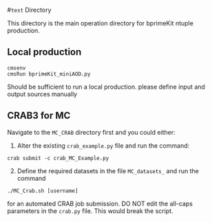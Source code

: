 #`test` Directory

This directory is the main operation directory for bprimeKit ntuple production.

## Local production
```
cmsenv
cmsRun bprimeKit_miniAOD.py
```
Should be sufficient to run a local production. please define input and output sources manually 


## CRAB3 for MC
Navigate to the `MC_CRAB` directory first and you could either:

1. Alter the existing `crab_example.py` file and run the command:
```
crab submit -c crab_MC_Example.py
```
2. Define the required datasets in the file `MC_datasets_` and run the command 
```
./MC_Crab.sh [username]
```
for an automated CRAB job submission. 
DO NOT edit the all-caps parameters in the `crab.py` file. This would break the script.
